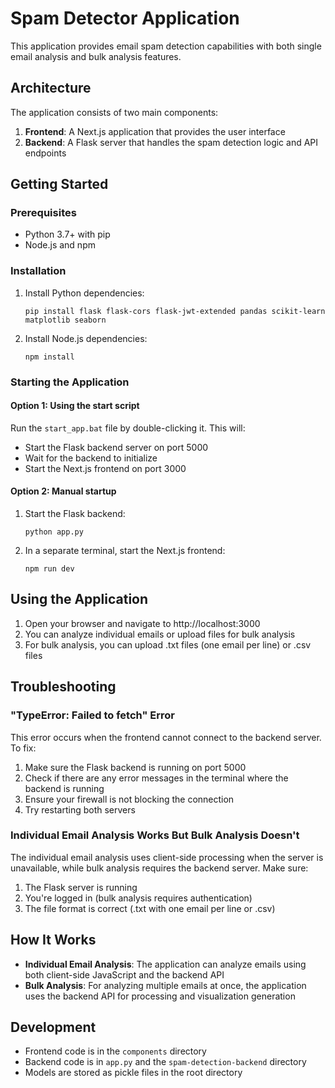 # Spam Detector Application

This application provides email spam detection capabilities with both single email analysis and bulk analysis features.

## Architecture

The application consists of two main components:

1. **Frontend**: A Next.js application that provides the user interface
2. **Backend**: A Flask server that handles the spam detection logic and API endpoints

## Getting Started

### Prerequisites

- Python 3.7+ with pip
- Node.js and npm

### Installation

1. Install Python dependencies:
   ```
   pip install flask flask-cors flask-jwt-extended pandas scikit-learn matplotlib seaborn
   ```

2. Install Node.js dependencies:
   ```
   npm install
   ```

### Starting the Application

#### Option 1: Using the start script

Run the `start_app.bat` file by double-clicking it. This will:
- Start the Flask backend server on port 5000
- Wait for the backend to initialize
- Start the Next.js frontend on port 3000

#### Option 2: Manual startup

1. Start the Flask backend:
   ```
   python app.py
   ```

2. In a separate terminal, start the Next.js frontend:
   ```
   npm run dev
   ```

## Using the Application

1. Open your browser and navigate to http://localhost:3000
2. You can analyze individual emails or upload files for bulk analysis
3. For bulk analysis, you can upload .txt files (one email per line) or .csv files

## Troubleshooting

### "TypeError: Failed to fetch" Error

This error occurs when the frontend cannot connect to the backend server. To fix:

1. Make sure the Flask backend is running on port 5000
2. Check if there are any error messages in the terminal where the backend is running
3. Ensure your firewall is not blocking the connection
4. Try restarting both servers

### Individual Email Analysis Works But Bulk Analysis Doesn't

The individual email analysis uses client-side processing when the server is unavailable, while bulk analysis requires the backend server. Make sure:

1. The Flask server is running
2. You're logged in (bulk analysis requires authentication)
3. The file format is correct (.txt with one email per line or .csv)

## How It Works

- **Individual Email Analysis**: The application can analyze emails using both client-side JavaScript and the backend API
- **Bulk Analysis**: For analyzing multiple emails at once, the application uses the backend API for processing and visualization generation

## Development

- Frontend code is in the `components` directory
- Backend code is in `app.py` and the `spam-detection-backend` directory
- Models are stored as pickle files in the root directory